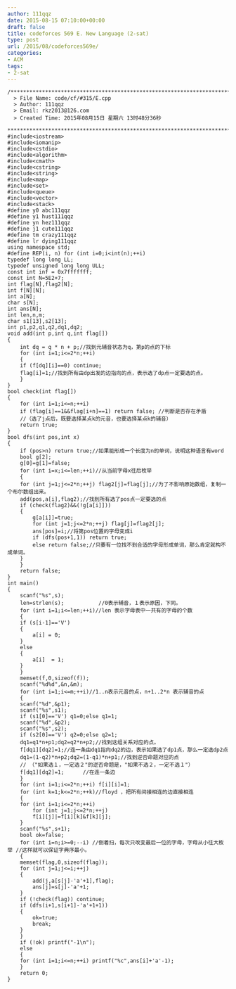 ```yaml
---
author: 111qqz
date: 2015-08-15 07:10:00+00:00
draft: false
title: codeforces 569 E. New Language (2-sat)
type: post
url: /2015/08/codeforces569e/
categories:
- ACM
tags:
- 2-sat
---
```




    
    /*************************************************************************
      > File Name: code/cf/#315/E.cpp
      > Author: 111qqz
      > Email: rkz2013@126.com 
      > Created Time: 2015年08月15日 星期六 13时48分36秒
     ************************************************************************/
    #include<iostream>
    #include<iomanip>
    #include<cstdio>
    #include<algorithm>
    #include<cmath>
    #include<cstring>
    #include<string>
    #include<map>
    #include<set>
    #include<queue>
    #include<vector>
    #include<stack>
    #define y0 abc111qqz
    #define y1 hust111qqz
    #define yn hez111qqz
    #define j1 cute111qqz
    #define tm crazy111qqz
    #define lr dying111qqz
    using namespace std;
    #define REP(i, n) for (int i=0;i<int(n);++i)  
    typedef long long LL;
    typedef unsigned long long ULL;
    const int inf = 0x7fffffff;
    const int N=5E2+7;
    int flag[N],flag2[N];
    int f[N][N];
    int a[N];
    char s[N];
    int ans[N];
    int len,n,m;
    char s1[13],s2[13];
    int p1,p2,q1,q2,dq1,dq2;
    void add(int p,int q,int flag[])
    {
        int dq = q * n + p;//找到元辅音状态为q，第p的点的下标
        for (int i=1;i<=2*n;++i)
        {
    	if (f[dq][i]==0) continue;
    	flag[i]=1;//找到所有由dp出发的边指向的点，表示选了dp点一定要选的点。
        }
    } 
    bool check(int flag[])
    {
        for (int i=1;i<=n;++i) 
    	if (flag[i]==1&&flag[i+n]==1) return false; //判断是否存在矛盾
        //（选了j点后，既要选择某点k的元音，也要选择某点k的辅音）　
        return true;
    }
    bool dfs(int pos,int x)
    {
        if (pos>n) return true;//如果能形成一个长度为n的单词，说明这种语言有word
        bool g[2];
        g[0]=g[1]=false;
        for (int i=x;i<=len;++i)//从当前字母x往后枚举
        {
    	for (int j=1;j<=2*n;++j) flag2[j]=flag[j];//为了不影响原始数组，复制一个布尔数组出来。
    	add(pos,a[i],flag2);//找到所有选了pos点一定要选的点
    	if (check(flag2)&&(!g[a[i]]))
    	{
    	    g[a[i]]=true;
    	    for (int j=1;j<=2*n;++j) flag[j]=flag2[j];
    	    ans[pos]=i;//将第pos位置的字母变成i
    	    if (dfs(pos+1,1)) return true; 
    	    else return false;//只要有一位找不到合适的字母形成单词，那么肯定就构不成单词。
    	}
        }
        return false;
    }
    int main()
    {
        scanf("%s",s);
        len=strlen(s);           //0表示辅音，１表示原因，下同。
        for (int i=1;i<=len;++i)//len 表示字母表中一共有的字母的个数
        {
    	if (s[i-1]=='V')
    	{
    	    a[i] = 0;
    	}
    	else
    	{
    	    a[i]  = 1;
    	}
        }
        memset(f,0,sizeof(f));
        scanf("%d%d",&n,&m);
        for (int i=1;i<=m;++i)//1..n表示元音的点，n+1..2*n 表示辅音的点
        {
    	scanf("%d",&p1);
    	scanf("%s",s1);
    	if (s1[0]=='V') q1=0;else q1=1;
    	scanf("%d",&p2);
    	scanf("%s",s2);
    	if (s2[0]=='V') q2=0;else q2=1;
    	dq1=q1*n+p1;dq2=q2*n+p2;//找到这组关系对应的点。
    	f[dq1][dq2]=1;//连一条由dq1指向dq2的边，表示如果选了dp1点，那么一定选dp2点　　　
    	dq1=(1-q2)*n+p2;dq2=(1-q1)*n+p1;//找到逆否命题对应的点　
    	// （"如果选１，一定选２"的逆否命题是，"如果不选２，一定不选１"）
    	f[dq1][dq2]=1;      //在连一条边
        }
        for (int i=1;i<=2*n;++i) f[i][i]=1;
        for (int k=1;k<=2*n;++k)//floyd ，把所有间接相连的边直接相连
        {
    	for (int i=1;i<=2*n;++i)
    	    for (int j=1;j<=2*n;++j)
    		f[i][j]|=f[i][k]&f[k][j];
        }
        scanf("%s",s+1);
        bool ok=false;
        for (int i=n;i>=0;--i) //倒着扫，每次只改变最后一位的字母，字母从小往大枚举 //这样就可以保证字典序最小。
        {
    	memset(flag,0,sizeof(flag));
    	for (int j=1;j<=i;++j) 
    	{
    	    add(j,a[s[j]-'a'+1],flag);	
    	    ans[j]=s[j]-'a'+1;
    	}
    	if (!check(flag)) continue;
    	if (dfs(i+1,s[i+1]-'a'+1+1))
    	{
    	    ok=true;
    	    break;
    	}		
        }
        if (!ok) printf("-1\n");
        else
        {
    	for (int i=1;i<=n;++i) printf("%c",ans[i]+'a'-1);
        }
        return 0;
    }
    



